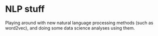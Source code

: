 # NLP stuff
Playing around with new natural language processing methods (such as word2vec), and doing some data science analyses using them.